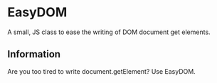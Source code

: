# EasyDOM
A small, JS class to ease the writing of DOM document get elements.
## Information
Are you too tired to write document.getElement? Use EasyDOM.
